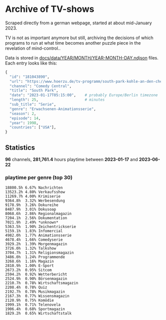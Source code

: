 # Archive of TV-shows

Scraped directly from a german webpage, started at about mid-January 2023.

TV is not as important anymore but still, archiving the decisions of which programs to run at what time
becomes another puzzle piece in the revelation of mind-control.. 

Data is stored in [docs/data/YEAR/MONTH/YEAR-MONTH-DAY.ndjson](docs/data/) files. 
Each entry looks like this:

```python
{
  "id": "181043890", 
  "url": "https://www.hoerzu.de/tv-programm/south-park-kohle-an-den-chefkoch/bid_181043890/", 
  "channel": "Comedy Central", 
  "title": "South Park", 
  "date": "2023-01-17T05:15:00",    # probably Europe/Berlin timezone 
  "length": 25,                     # minutes 
  "sub_title": "Serie", 
  "genre": "Erwachsenen-Animationsserie", 
  "season": 2, 
  "episode": 14, 
  "year": 1998, 
  "countries": ["USA"],
}
```

## Statistics

**96** channels, **281,761.4** hours playtime between **2023-01-17** and **2023-06-22**


### playtime per genre (top 30)

    18800.5h 6.67% Nachrichten
    13523.2h 4.80% Verkaufsshow
    11269.7h 4.00% Krimiserie
    9364.8h  3.32% Werbesendung
    9178.9h  3.26% Dokureihe
    8487.9h  3.01% Dokusoap
    8068.6h  2.86% Regionalmagazin
    7204.1h  2.56% Dokumentation
    7021.9h  2.49% *unknown*
    5363.5h  1.90% Zeichentrickserie
    5159.1h  1.83% Infomercial
    4982.0h  1.77% Animationsserie
    4678.4h  1.66% Comedyserie
    3929.2h  1.39% Morgenmagazin
    3726.0h  1.32% Talkshow
    3704.7h  1.31% Religionsmagazin
    3486.0h  1.24% Programmende
    3268.6h  1.16% Magazin
    2810.9h  1.00% E-Sport
    2673.2h  0.95% Sitcom
    2594.2h  0.92% Wetterbericht
    2524.9h  0.90% Börsenmagazin
    2210.7h  0.78% Wirtschaftsmagazin
    2208.4h  0.78% Quiz
    2192.7h  0.78% Musikmagazin
    2167.3h  0.77% Wissensmagazin
    2120.9h  0.75% Komödie
    1999.1h  0.71% Telenovela
    1906.4h  0.68% Sportmagazin
    1829.2h  0.65% Wirtschaftstalk
